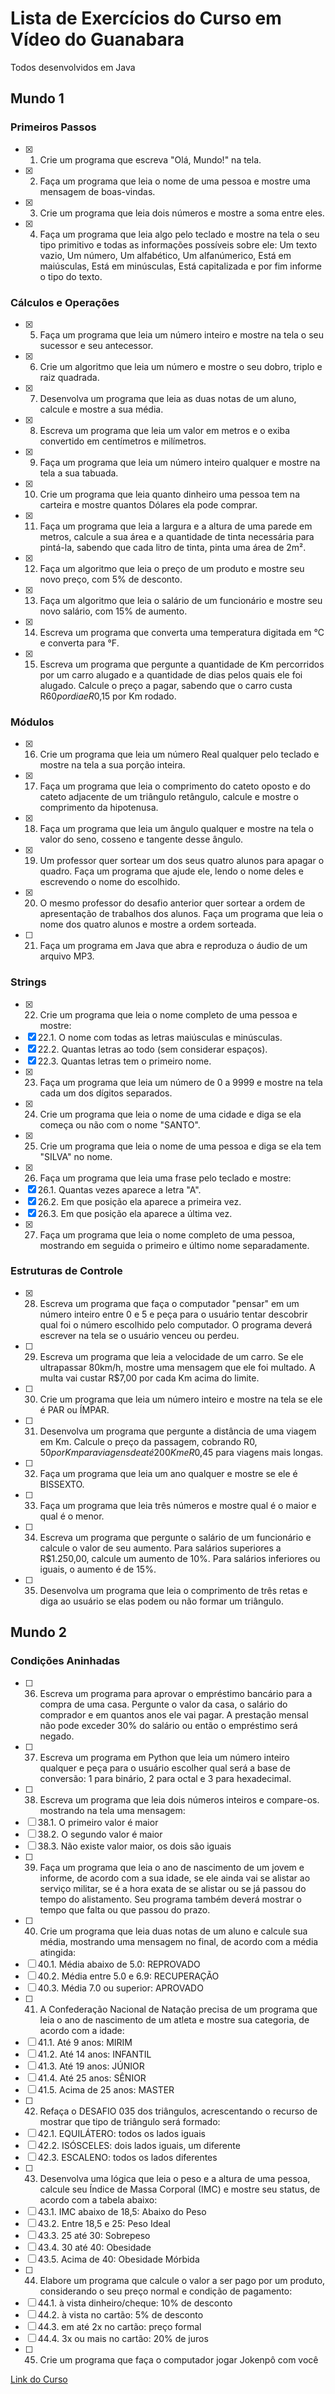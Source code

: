 # Lista de Exercícios do Curso em Vídeo do Guanabara

Todos desenvolvidos em Java

## Mundo 1

### Primeiros Passos
- [x] 1. Crie um programa que escreva "Olá, Mundo!" na tela.
- [x] 2. Faça um programa que leia o nome de uma pessoa e mostre uma mensagem de boas-vindas.
- [x] 3. Crie um programa que leia dois números e mostre a soma entre eles.
- [x] 4. Faça um programa que leia algo pelo teclado e mostre na tela o seu tipo primitivo e todas as informações possíveis sobre ele: Um texto vazio, Um número, Um alfabético, Um alfanúmerico, Está em maiúsculas, Está em minúsculas, Está capitalizada e por fim informe o tipo do texto.

### Cálculos e Operações
- [x] 5. Faça um programa que leia um número inteiro e mostre na tela o seu sucessor e seu antecessor.
- [x] 6. Crie um algoritmo que leia um número e mostre o seu dobro, triplo e raiz quadrada.
- [x] 7. Desenvolva um programa que leia as duas notas de um aluno, calcule e mostre a sua média.
- [x] 8. Escreva um programa que leia um valor em metros e o exiba convertido em centímetros e milímetros.
- [x] 9. Faça um programa que leia um número inteiro qualquer e mostre na tela a sua tabuada.
- [x] 10. Crie um programa que leia quanto dinheiro uma pessoa tem na carteira e mostre quantos Dólares ela pode comprar.
- [x] 11. Faça um programa que leia a largura e a altura de uma parede em metros, calcule a sua área e a quantidade de tinta necessária para pintá-la, sabendo que cada litro de tinta, pinta uma área de 2m².
- [x] 12. Faça um algoritmo que leia o preço de um produto e mostre seu novo preço, com 5% de desconto.
- [x] 13. Faça um algoritmo que leia o salário de um funcionário e mostre seu novo salário, com 15% de aumento.
- [x] 14. Escreva um programa que converta uma temperatura digitada em °C e converta para °F.
- [x] 15. Escreva um programa que pergunte a quantidade de Km percorridos por um carro alugado e a quantidade de dias pelos quais ele foi alugado. Calcule o preço a pagar, sabendo que o carro custa R$60 por dia e R$0,15 por Km rodado.

### Módulos
- [x] 16. Crie um programa que leia um número Real qualquer pelo teclado e mostre na tela a sua porção inteira.
- [x] 17. Faça um programa que leia o comprimento do cateto oposto e do cateto adjacente de um triângulo retângulo, calcule e mostre o comprimento da hipotenusa.
- [x] 18. Faça um programa que leia um ângulo qualquer e mostre na tela o valor do seno, cosseno e tangente desse ângulo.
- [x] 19. Um professor quer sortear um dos seus quatro alunos para apagar o quadro. Faça um programa que ajude ele, lendo o nome deles e escrevendo o nome do escolhido.
- [x] 20. O mesmo professor do desafio anterior quer sortear a ordem de apresentação de trabalhos dos alunos. Faça um programa que leia o nome dos quatro alunos e mostre a ordem sorteada.
- [ ] 21. Faça um programa em Java que abra e reproduza o áudio de um arquivo MP3.

### Strings
- [x] 22. Crie um programa que leia o nome completo de uma pessoa e mostre:
- [x] 22.1. O nome com todas as letras maiúsculas e minúsculas.
- [x] 22.2. Quantas letras ao todo (sem considerar espaços).
- [x] 22.3. Quantas letras tem o primeiro nome.
- [x] 23. Faça um programa que leia um número de 0 a 9999 e mostre na tela cada um dos dígitos separados.
- [x] 24. Crie um programa que leia o nome de uma cidade e diga se ela começa ou não com o nome "SANTO".
- [x] 25. Crie um programa que leia o nome de uma pessoa e diga se ela tem "SILVA" no nome.
- [x] 26. Faça um programa que leia uma frase pelo teclado e mostre:
- [x] 26.1. Quantas vezes aparece a letra "A".
- [x] 26.2. Em que posição ela aparece a primeira vez.
- [x] 26.3. Em que posição ela aparece a última vez.
- [x] 27. Faça um programa que leia o nome completo de uma pessoa, mostrando em seguida o primeiro e último nome separadamente.

### Estruturas de Controle
- [x] 28. Escreva um programa que faça o computador "pensar" em um número inteiro entre 0 e 5 e peça para o usuário tentar descobrir qual foi o número escolhido pelo computador. O programa deverá escrever na tela se o usuário venceu ou perdeu.
- [ ] 29. Escreva um programa que leia a velocidade de um carro. Se ele ultrapassar 80km/h, mostre uma mensagem que ele foi multado. A multa vai custar R$7,00 por cada Km acima do limite.
- [ ] 30. Crie um programa que leia um número inteiro e mostre na tela se ele é PAR ou ÍMPAR.
- [ ] 31. Desenvolva um programa que pergunte a distância de uma viagem em Km. Calcule o preço da passagem, cobrando R$0,50 por Km para viagens de até 200Km e R$0,45 para viagens mais longas.
- [ ] 32. Faça um programa que leia um ano qualquer e mostre se ele é BISSEXTO.
- [ ] 33. Faça um programa que leia três números e mostre qual é o maior e qual é o menor.
- [ ] 34. Escreva um programa que pergunte o salário de um funcionário e calcule o valor de seu aumento. Para salários superiores a R$1.250,00, calcule um aumento de 10%. Para salários inferiores ou iguais, o aumento é de 15%.
- [ ] 35. Desenvolva um programa que leia o comprimento de três retas e diga ao usuário se elas podem ou não formar um triângulo.

## Mundo 2

### Condições Aninhadas

- [ ] 36. Escreva um programa para aprovar o empréstimo bancário para a compra de uma casa. Pergunte o valor da casa, o salário do comprador e em quantos anos ele vai pagar. A prestação mensal não pode exceder 30% do salário ou então o empréstimo será negado.
- [ ] 37. Escreva um programa em Python que leia um número inteiro qualquer e peça para o usuário escolher qual será a base de conversão: 1 para binário, 2 para octal e 3 para hexadecimal.
- [ ] 38. Escreva um programa que leia dois números inteiros e compare-os. mostrando na tela uma mensagem:
- [ ] 38.1. O primeiro valor é maior
- [ ] 38.2. O segundo valor é maior
- [ ] 38.3. Não existe valor maior, os dois são iguais
- [ ] 39. Faça um programa que leia o ano de nascimento de um jovem e informe, de acordo com a sua idade, se ele ainda vai se alistar ao serviço militar, se é a hora exata de se alistar ou se já passou do tempo do alistamento. Seu programa também deverá mostrar o tempo que falta ou que passou do prazo.
- [ ] 40. Crie um programa que leia duas notas de um aluno e calcule sua média, mostrando uma mensagem no final, de acordo com a média atingida:
- [ ] 40.1. Média abaixo de 5.0: REPROVADO
- [ ] 40.2. Média entre 5.0 e 6.9: RECUPERAÇÃO
- [ ] 40.3. Média 7.0 ou superior: APROVADO
- [ ] 41. A Confederação Nacional de Natação precisa de um programa que leia o ano de nascimento de um atleta e mostre sua categoria, de acordo com a idade:
- [ ] 41.1. Até 9 anos: MIRIM
- [ ] 41.2. Até 14 anos: INFANTIL
- [ ] 41.3. Até 19 anos: JÚNIOR
- [ ] 41.4. Até 25 anos: SÊNIOR
- [ ] 41.5. Acima de 25 anos: MASTER
- [ ] 42. Refaça o DESAFIO 035 dos triângulos, acrescentando o recurso de mostrar que tipo de triângulo será formado:
- [ ] 42.1. EQUILÁTERO: todos os lados iguais
- [ ] 42.2. ISÓSCELES: dois lados iguais, um diferente
- [ ] 42.3. ESCALENO: todos os lados diferentes
- [ ] 43. Desenvolva uma lógica que leia o peso e a altura de uma pessoa, calcule seu Índice de Massa Corporal (IMC) e mostre seu status, de acordo com a tabela abaixo:
- [ ] 43.1. IMC abaixo de 18,5: Abaixo do Peso
- [ ] 43.2. Entre 18,5 e 25: Peso Ideal
- [ ] 43.3. 25 até 30: Sobrepeso
- [ ] 43.4. 30 até 40: Obesidade
- [ ] 43.5. Acima de 40: Obesidade Mórbida
- [ ] 44. Elabore um programa que calcule o valor a ser pago por um produto, considerando o seu preço normal e condição de pagamento:
- [ ] 44.1. à vista dinheiro/cheque: 10% de desconto
- [ ] 44.2. à vista no cartão: 5% de desconto
- [ ] 44.3. em até 2x no cartão: preço formal
- [ ] 44.4. 3x ou mais no cartão: 20% de juros
- [ ] 45. Crie um programa que faça o computador jogar Jokenpô com você

[Link do Curso](https://www.youtube.com/watch?v=U_A2kwUfmlw&list=PLvE-ZAFRgX8hnECDn1v9HNTI71veL3oW0&index=1)